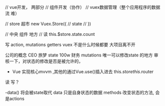// vue开发， 两部分
// 组件开发（协作）
// vuex数据管理（整个应用程序的数据流 难）


// store 超市 new Vuex.Store({
//     state
// })

// 中央  组件  地方
// 读  this.$store.state.count

写 action, mutations getters 
vuex 不是什么时候都要 大项目离不开

公司的概念
CEO 旅梦 state  100w
财务 mutations 唯一可以修改state 的地方
审核一下，对状态的修改是否是被允许的，



- Vue 实现核心mvvm ,其他的通过Vue.use()插入进去
 this.$store
 this.$router

读
写？

-data() 将会被state取代
 data 只是自身状态的数据
 methods 改变状态的方法, 会是actions

 